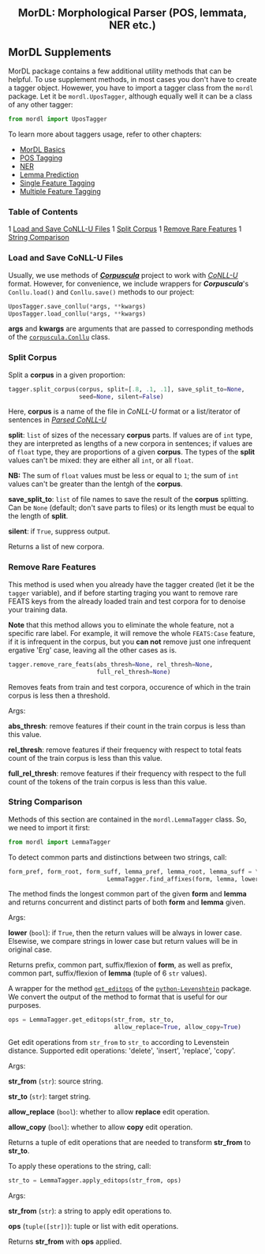 <h2 align="center">MorDL: Morphological Parser (POS, lemmata, NER etc.)</h2>
<a name="start"></a>

## MorDL Supplements

MorDL package contains a few additional utility methods that can be helpful.
To use supplement methods, in most cases you don't have to create a tagger
object. Howewer, you have to import a tagger class from the `mordl` package.
Let it be `mordl.UposTagger`, although equally well it can be a class of any
other tagger:
```python
from mordl import UposTagger
```

To learn more about taggers usage, refer to other chapters:

* [MorDL Basics](https://github.com/fostroll/mordl/blob/master/doc/README_BASICS.md#start)
* [POS Tagging](https://github.com/fostroll/mordl/blob/master/doc/README_UPOS.md#start)
* [NER](https://github.com/fostroll/mordl/blob/master/doc/README_NER.md#start)
* [Lemma Prediction](https://github.com/fostroll/mordl/blob/master/doc/README_LEMMA.md#start)
* [Single Feature Tagging](https://github.com/fostroll/mordl/blob/master/doc/README_FEAT.md#start)
* [Multiple Feature Tagging](https://github.com/fostroll/mordl/blob/master/doc/README_FEATS.md#start)

### Table of Contents

1 [Load and Save CoNLL-U Files](#conllu)
1 [Split Corpus](#split)
1 [Remove Rare Features](#rare)
1 [String Comparison](#diff)

### Load and Save CoNLL-U Files<a name="conllu"></a>

Usually, we use methods of
[***Corpuscula***](https://github.com/fostroll/corpuscula) project to work
with [*CoNLL-U*](https://universaldependencies.org/format.html) format.
However, for convenience, we include wrappers for ***Corpuscula***'s
`Conllu.load()` and `Conllu.save()` methods to our project:

```python
UposTagger.save_conllu(*args, **kwargs)
UposTagger.load_conllu(*args, **kwargs)
```
**args** and **kwargs** are arguments that are passed to corresponding methods
of the
[`corpuscula.Conllu`](https://github.com/fostroll/corpuscula/blob/master/doc/README_CONLLU.md)
class.

### Split Corpus<a name="split"></a>

Split a **corpus** in a given proportion:
```python
tagger.split_corpus(corpus, split=[.8, .1, .1], save_split_to=None,
                    seed=None, silent=False)
```
Here, **corpus** is a name of the file in *CoNLL-U* format or a list/iterator
of sentences in
[*Parsed CoNLL-U*](https://github.com/fostroll/corpuscula/blob/master/doc/README_PARSED_CONLLU.md)

**split**: `list` of sizes of the necessary **corpus** parts. If values are of
`int` type, they are interpreted as lengths of a new corpora in sentences; if
values are of `float` type, they are proportions of a given **corpus**. The
types of the **split** values can't be mixed: they are either all `int`, or
all `float`.

**NB:** The sum of `float` values must be less or equal to `1`; the sum of
`int` values can't be greater than the lentgh of the **corpus**.

**save_split_to**: `list` of file names to save the result of the **corpus**
splitting. Can be `None` (default; don't save parts to files) or its length
must be equal to the length of **split**.

**silent**: if `True`, suppress output.

Returns a list of new corpora.

### Remove Rare Features<a name="rare"></a>

This method is used when you already have the tagger created (let it be the
`tagger` variable), and if before starting traging you want to remove rare
FEATS keys from the already loaded train and test corpora for to denoise your
training data.

**Note** that this method allows you to eliminate the whole feature, not a
specific rare label. For example, it will remove the whole `FEATS:Case`
feature, if it is infrequent in the corpus, but you **can not** remove just
one infrequent ergative 'Erg' case, leaving all the other cases as is.

```python
tagger.remove_rare_feats(abs_thresh=None, rel_thresh=None,
                         full_rel_thresh=None)
```
Removes feats from train and test corpora, occurence of which in the train
corpus is less then a threshold.

Args:

**abs_thresh**: remove features if their count in the train corpus is less
than this value.

**rel_thresh**: remove features if their frequency with respect to total feats
count of the train corpus is less than this value.

**full_rel_thresh**: remove features if their frequency with respect to the
full count of the tokens of the train corpus is less than this value.

### String Comparison<a name="diff"></a>

Methods of this section are contained in the `mordl.LemmaTagger` class. So,
we need to import it first:
```python
from mordl import LemmaTagger
```

To detect common parts and distinctions between two strings, call:
```python
form_pref, form_root, form_suff, lemma_pref, lemma_root, lemma_suff = \
                            LemmaTagger.find_affixes(form, lemma, lower=False)
```
The method finds the longest common part of the given **form** and **lemma**
and returns concurrent and distinct parts of both **form** and
**lemma** given.

Args:

**lower** (`bool`): if `True`, then the return values will be always
in lower case. Elsewise, we compare strings in lower case but return
values will be in original case.

Returns prefix, common part, suffix/flexion of **form**, as well as
prefix, common part, suffix/flexion of **lemma** (tuple of 6 `str`
values).

A wrapper for the method
[`get_editops`](https://rawgit.com/ztane/python-Levenshtein/master/docs/Levenshtein.html#Levenshtein-editops)
of the
[`python-Levenshtein`](https://pypi.org/project/python-Levenshtein/)
package. We convert the output of the method to format that is useful for our
purposes.

```python
ops = LemmaTagger.get_editops(str_from, str_to,
                              allow_replace=True, allow_copy=True)
```
Get edit operations from `str_from` to `str_to` according to
Levenstein distance. Supported edit operations: 'delete', 'insert',
'replace', 'copy'.

Args:

**str_from** (`str`): source string.

**str_to** (`str`): target string.

**allow_replace** (`bool`): whether to allow **replace** edit
operation.

**allow_copy** (`bool`): whether to allow **copy** edit operation.

Returns a tuple of edit operations that are needed to transform
**str_from** to **str_to**.

To apply these operations to the string, call:
```python
str_to = LemmaTagger.apply_editops(str_from, ops)
```

Args:

**str_from** (`str`): a string to apply edit operations to.

**ops** (`tuple([str])`): tuple or list with edit operations.

Returns **str_from** with **ops** applied.
